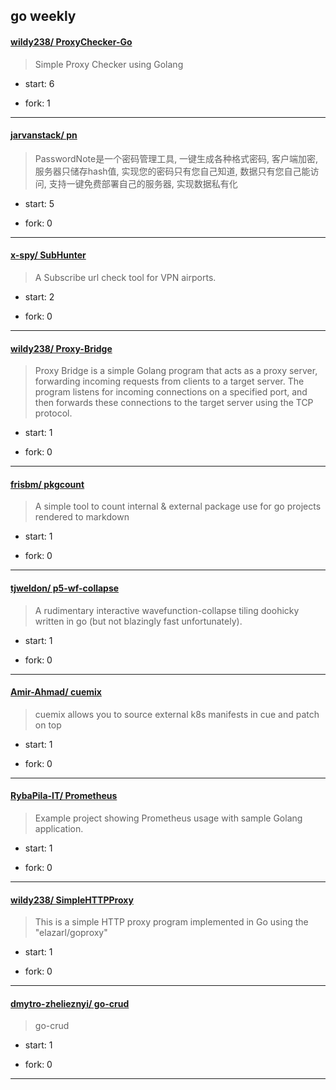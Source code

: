 ## go weekly

#### [wildy238/ ProxyChecker-Go](https://github.com/wildy238/ProxyChecker-Go)
>  Simple Proxy Checker using Golang
+ start: 6
+ fork: 1
---
#### [jarvanstack/ pn](https://github.com/jarvanstack/pn)
>  PasswordNote是一个密码管理工具, 一键生成各种格式密码, 客户端加密, 服务器只储存hash值, 实现您的密码只有您自己知道, 数据只有您自己能访问, 支持一键免费部署自己的服务器, 实现数据私有化
+ start: 5
+ fork: 0
---
#### [x-spy/ SubHunter](https://github.com/x-spy/SubHunter)
>  A Subscribe url check tool for VPN airports.
+ start: 2
+ fork: 0
---
#### [wildy238/ Proxy-Bridge](https://github.com/wildy238/Proxy-Bridge)
>  Proxy Bridge is a simple Golang program that acts as a proxy server, forwarding incoming requests from clients to a target server. The program listens for incoming connections on a specified port, and then forwards these connections to the target server using the TCP protocol.
+ start: 1
+ fork: 0
---
#### [frisbm/ pkgcount](https://github.com/frisbm/pkgcount)
>  A simple tool to count internal & external package use for go projects rendered to markdown
+ start: 1
+ fork: 0
---
#### [tjweldon/ p5-wf-collapse](https://github.com/tjweldon/p5-wf-collapse)
>  A rudimentary interactive wavefunction-collapse tiling doohicky written in go (but not blazingly fast unfortunately).
+ start: 1
+ fork: 0
---
#### [Amir-Ahmad/ cuemix](https://github.com/Amir-Ahmad/cuemix)
>  cuemix allows you to source external k8s manifests in cue and patch on top
+ start: 1
+ fork: 0
---
#### [RybaPila-IT/ Prometheus](https://github.com/RybaPila-IT/Prometheus)
>  Example project showing Prometheus usage with sample Golang application.
+ start: 1
+ fork: 0
---
#### [wildy238/ SimpleHTTPProxy](https://github.com/wildy238/SimpleHTTPProxy)
>  This is a simple HTTP proxy program implemented in Go using the "elazarl/goproxy" 
+ start: 1
+ fork: 0
---
#### [dmytro-zhelieznyi/ go-crud](https://github.com/dmytro-zhelieznyi/go-crud)
>  go-crud
+ start: 1
+ fork: 0
---